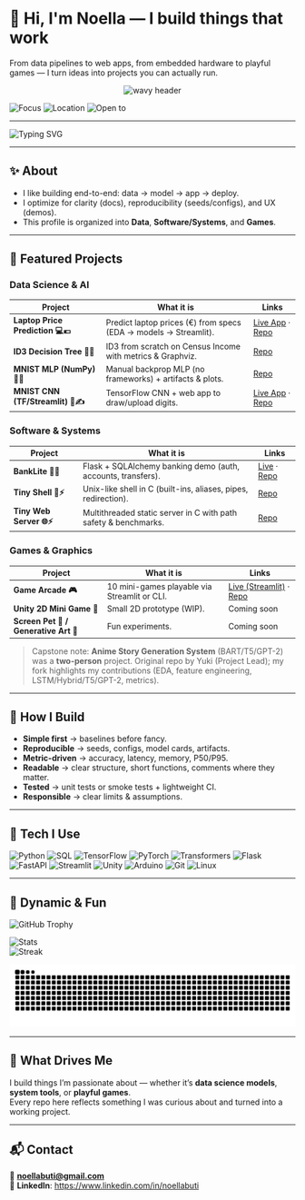 # 👋 Hi, I'm Noella — I build things that work

From data pipelines to web apps, from embedded hardware to playful games — I turn ideas into projects you can actually run.

<p align="center">
  <img src="https://capsule-render.vercel.app/api?text=Hey%20There!%20I'm%20Noella%20✨&animation=fadeIn&type=waving&color=F75C7E&height=120&fontColor=ffffff" alt="wavy header"/>
</p>

![Focus](https://img.shields.io/badge/focus-Data%20Science%20%7C%20Software%20Systems%20%7C%20Games-F75C7E)
![Location](https://img.shields.io/badge/location-Bellevue%20Area-FF7AA2)
![Open to](https://img.shields.io/badge/open%20to-Internships%20%26%20Entry%20Level-9B5DE5)

---

![Typing SVG](https://readme-typing-svg.demolab.com?font=Fira+Code&size=24&pause=1000&color=F75C7E&width=600&lines=Data+Science+📊;Software+%26+Systems💻;Games+%26+Graphics🎮;Always+Learning💡)

---

## ✨ About

- I like building end-to-end: data → model → app → deploy.  
- I optimize for clarity (docs), reproducibility (seeds/configs), and UX (demos).  
- This profile is organized into **Data**, **Software/Systems**, and **Games**.

---

## 📌 Featured Projects

### Data Science & AI
| Project | What it is | Links |
|---|---|---|
| **Laptop Price Prediction 💻💶** | Predict laptop prices (€) from specs (EDA → models → Streamlit). | [Live App](https://laptop-prediction-prices-noella-buti.streamlit.app/) · [Repo](https://github.com/NoellaButi/ai-laptop-price-prediction) |
| **ID3 Decision Tree 🌳💼** | ID3 from scratch on Census Income with metrics & Graphviz. | [Repo](https://github.com/NoellaButi/ai-id3-census-income) |
| **MNIST MLP (NumPy) 🔢🧠** | Manual backprop MLP (no frameworks) + artifacts & plots. | [Repo](https://github.com/NoellaButi/ai-mnist-mlp-fromscratch) |
| **MNIST CNN (TF/Streamlit) 🧠✍️** | TensorFlow CNN + web app to draw/upload digits. | [Live App](https://ai-mnist-tf-noella-buti.streamlit.app) · [Repo](https://github.com/NoellaButi/ai-mnist-tf) |

### Software & Systems
| Project | What it is | Links |
|---|---|---|
| **BankLite 🏦🌙** | Flask + SQLAlchemy banking demo (auth, accounts, transfers). | [Live](https://banklite-web.onrender.com/auth/login?next=%2F) · [Repo](https://github.com/NoellaButi/code-banking-app) |
| **Tiny Shell 🐚⚡** | Unix-like shell in C (built-ins, aliases, pipes, redirection). | [Repo](https://github.com/NoellaButi/code-tiny-shell) |
| **Tiny Web Server 🌐⚡** | Multithreaded static server in C with path safety & benchmarks. | [Repo](https://github.com/NoellaButi/code-tinyweb-server) |

### Games & Graphics
| Project | What it is | Links |
|---|---|---|
| **Game Arcade 🎮** | 10 mini-games playable via Streamlit or CLI. | [Live (Streamlit)](https://game-arcade-noella-buti.streamlit.app) · [Repo](https://github.com/NoellaButi/game-arcade) |
| **Unity 2D Mini Game 🎲** | Small 2D prototype (WIP). | Coming soon |
| **Screen Pet 🐾 / Generative Art 🎨** | Fun experiments. | Coming soon |

> Capstone note: **Anime Story Generation System** (BART/T5/GPT-2) was a **two-person** project. Original repo by Yuki (Project Lead); my fork highlights my contributions (EDA, feature engineering, LSTM/Hybrid/T5/GPT-2, metrics).

---

## 🔧 How I Build

- **Simple first** → baselines before fancy.  
- **Reproducible** → seeds, configs, model cards, artifacts.  
- **Metric-driven** → accuracy, latency, memory, P50/P95.  
- **Readable** → clear structure, short functions, comments where they matter.  
- **Tested** → unit tests or smoke tests + lightweight CI.  
- **Responsible** → clear limits & assumptions.

---

## 🧰 Tech I Use

![Python](https://img.shields.io/badge/Python-3.x-F75C7E)
![SQL](https://img.shields.io/badge/SQL-PostgreSQL-F75C7E)
![TensorFlow](https://img.shields.io/badge/ML-TensorFlow-F75C7E)
![PyTorch](https://img.shields.io/badge/ML-PyTorch-F75C7E)
![Transformers](https://img.shields.io/badge/NLP-Transformers-F75C7E)
![Flask](https://img.shields.io/badge/Web-Flask-F75C7E)
![FastAPI](https://img.shields.io/badge/Web-FastAPI-F75C7E)
![Streamlit](https://img.shields.io/badge/Web-Streamlit-F75C7E)
![Unity](https://img.shields.io/badge/Game-Unity-F75C7E)
![Arduino](https://img.shields.io/badge/Hardware-Arduino-F75C7E)
![Git](https://img.shields.io/badge/Version-Git-F75C7E)
![Linux](https://img.shields.io/badge/OS-Linux-F75C7E)

---

## 🌈 Dynamic & Fun

![GitHub Trophy](https://github-profile-trophy.vercel.app/?username=NoellaButi&theme=flat&title=Commit,Stars,Repositories,PullRequest&margin-w=15&margin-h=15&no-frame=true&column=4&no-bg=true&color=F75C7E)

![Stats](https://github-readme-stats.vercel.app/api?username=NoellaButi&show_icons=true&theme=radical&title_color=F75C7E&icon_color=F75C7E&text_color=ffffff&bg_color=141321)  
![Streak](https://streak-stats.demolab.com?user=NoellaButi&theme=radical&ring=F75C7E&fire=F75C7E&currStreakLabel=F75C7E)

![Snake animation](https://raw.githubusercontent.com/NoellaButi/NoellaButi/output/github-contribution-grid-snake.svg)

---

## 🔮 What Drives Me

I build things I’m passionate about — whether it’s **data science models**, **system tools**, or **playful games**.  
Every repo here reflects something I was curious about and turned into a working project.

---

## 📬 Contact

📧 **noellabuti@gmail.com**  
🔗 **LinkedIn**: https://www.linkedin.com/in/noellabuti
